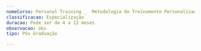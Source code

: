 ```yaml
---
nomeCurso: Personal Training _  Metodologia do Treinamento Personalizado
classificacao: Especialização
duracao: Pode ser de 4 a 12 meses
observacao: obs
tipo: Pós Graduação

---
```



